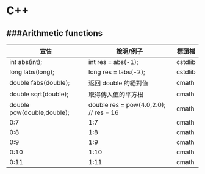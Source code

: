 # C++

<script type="text/javascript" src="../js/general.js"></script>

###Arithmetic functions
---

| 宣告 | 說明/例子 | 標頭檔 |
| -- | -- | -- |
| int abs(int); | int res = abs(-1); | cstdlib |
| long labs(long); | long res = labs(-2); | cstdlib |
| double fabs(double); | 返回 double 的絕對值 | cmath |
| double sqrt(double); | 取得傳入值的平方根 | cmath |
| double pow(double,double);  | double res = pow(4.0,2.0); // res = 16 | cmath |
| 0:7 | 1:7 | cmath |
| 0:8 | 1:8 | cmath |
| 0:9 | 1:9 | cmath |
| 0:10 | 1:10 | cmath |
| 0:11 | 1:11 | cmath |



